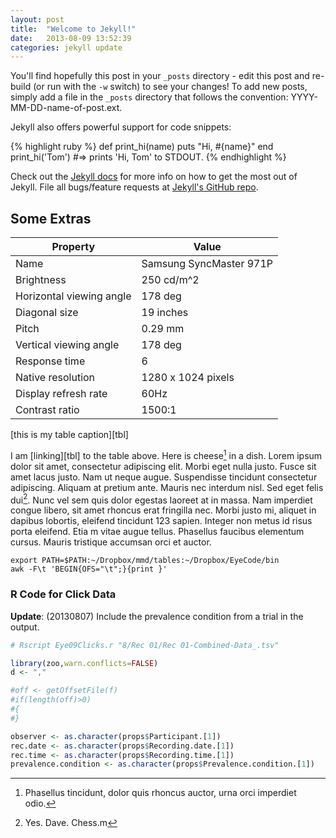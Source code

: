 ```yaml
---
layout: post
title:  "Welcome to Jekyll!"
date:   2013-08-09 13:52:39
categories: jekyll update
---
```


You'll find hopefully this post in your `_posts` directory - edit this post and re-build (or run with the `-w` switch) to see your changes!
To add new posts, simply add a file in the `_posts` directory that follows the convention: YYYY-MM-DD-name-of-post.ext.

Jekyll also offers powerful support for code snippets:

{% highlight ruby %}
def print_hi(name)
  puts "Hi, #{name}"
end
print_hi('Tom')
#=> prints 'Hi, Tom' to STDOUT.
{% endhighlight %}

Check out the [Jekyll docs][jekyll] for more info on how to get the most out of Jekyll. File all bugs/feature requests at [Jekyll's GitHub repo][jekyll-gh].

[jekyll-gh]: https://github.com/mojombo/jekyll
[jekyll]:    http://jekyllrb.com

## Some Extras ##

| Property                 | Value              |  
| ------------------------ | ------------------ |  
| Name                     | Samsung SyncMaster 971P    |
| Brightness               | 250 cd/m^2         |  
| Horizontal viewing angle | 178 deg            |  
| Diagonal size            | 19 inches          |  
| Pitch                    | 0.29 mm            |  
| Vertical viewing angle   | 178 deg            |  
| Response time            | 6                  |  
| Native resolution        | 1280 x 1024 pixels |  
| Display refresh rate     | 60Hz               |  
| Contrast ratio           | 1500:1             |  
[this is my table caption][tbl]

I am  [linking][tbl] to the table above. Here is cheese[^1] in a dish. Lorem ipsum dolor sit amet, consectetur adipiscing elit. Morbi eget nulla justo. Fusce sit amet lacus justo. Nam ut neque augue. Suspendisse tincidunt consectetur adipiscing. Aliquam at pretium ante. Mauris nec interdum nisl. Sed eget felis dui[^2]. Nunc vel sem quis dolor egestas laoreet at in massa. Nam imperdiet congue libero, sit amet rhoncus erat fringilla nec. Morbi justo mi, aliquet in dapibus lobortis, eleifend tincidunt 123 sapien. Integer non metus id risus porta eleifend. Etia m vitae augue tellus. Phasellus faucibus elementum cursus. Mauris tristique accumsan orci et auctor. 

```
export PATH=$PATH:~/Dropbox/mmd/tables:~/Dropbox/EyeCode/bin
awk -F\t 'BEGIN{OFS="\t";}{print }'
```

[^1]: Phasellus tincidunt, dolor quis rhoncus auctor, urna orci imperdiet odio. 

[^2]: Yes. Dave. Chess.m

### R Code for Click Data ###

**Update**: (20130807) Include the prevalence condition from a trial in the output.


```r
# Rscript Eye09Clicks.r "8/Rec 01/Rec 01-Combined-Data_.tsv"

library(zoo,warn.conflicts=FALSE)
d <- ","

#off <- getOffsetFile(f)
#if(length(off)>0)
#{
#}

observer <- as.character(props$Participant.[1])
rec.date <- as.character(props$Recording.date.[1])
rec.time <- as.character(props$Recording.time.[1])
prevalence.condition <- as.character(props$Prevalence.condition.[1])
```
